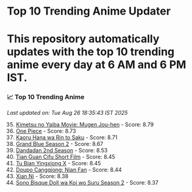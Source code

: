 # Top 10 Trending Anime Updater
# This repository automatically updates with the top 10 trending anime every day at 6 AM and 6 PM IST.

<!-- ANIME_LIST_START -->
### 📈 Top 10 Trending Anime

*Last updated on: Tue Aug 26 18:35:43 IST 2025*

35. [Kimetsu no Yaiba Movie: Mugen Jou-hen](https://myanimelist.net/anime/59192) - Score: 8.79
52. [One Piece](https://myanimelist.net/anime/21) - Score: 8.73
59. [Kaoru Hana wa Rin to Saku](https://myanimelist.net/anime/59845) - Score: 8.71
72. [Grand Blue Season 2](https://myanimelist.net/anime/59986) - Score: 8.67
135. [Dandadan 2nd Season](https://myanimelist.net/anime/60543) - Score: 8.53
174. [Tian Guan Cifu Short Film](https://myanimelist.net/anime/60988) - Score: 8.45
175. [Tu Bian Yingxiong X](https://myanimelist.net/anime/53447) - Score: 8.45
182. [Doupo Cangqiong: Nian Fan](https://myanimelist.net/anime/51039) - Score: 8.44
218. [Xian Ni](https://myanimelist.net/anime/55809) - Score: 8.38
226. [Sono Bisque Doll wa Koi wo Suru Season 2](https://myanimelist.net/anime/53065) - Score: 8.37

<!-- ANIME_LIST_END -->
